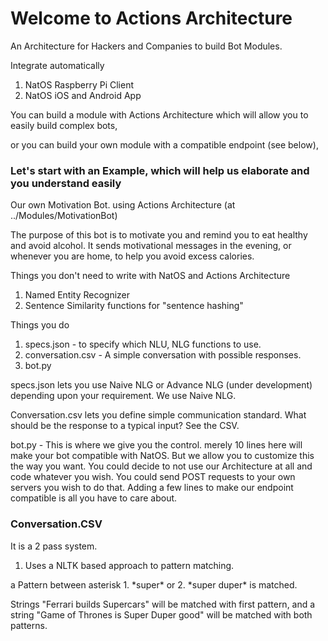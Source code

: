 # Welcome to Actions Architecture

An Architecture for Hackers and Companies to build Bot Modules.

Integrate automatically
1. NatOS Raspberry Pi Client
2. NatOS iOS and Android App

You can build a module with Actions Architecture which will allow you to easily build complex bots,

or you can build your own module with a compatible endpoint (see below),

### Let's start with an Example, which will help us elaborate and you understand easily

Our own Motivation Bot. using Actions Architecture (at ../Modules/MotivationBot)

The purpose of this bot is to motivate you and remind you to eat healthy and avoid alcohol. It sends motivational messages in the evening, or whenever you are home, to help you avoid excess calories.

Things you don't need to write with NatOS and Actions Architecture

1. Named Entity Recognizer
2. Sentence Similarity functions for "sentence hashing"

Things you do

1. specs.json - to specify which NLU, NLG functions to use.
2. conversation.csv - A simple conversation with possible responses.
3. bot.py

specs.json lets you use Naive NLG or Advance NLG (under development) depending upon your requirement.
We use Naive NLG.

Conversation.csv lets you define simple communication standard. What should be the response to a typical input? See the CSV.

bot.py - This is where we give you the control. merely 10 lines here will make your bot compatible with NatOS.
But we allow you to customize this the way you want. You could decide to not use our Architecture at all and code whatever you wish.
You could send POST requests to your own servers you wish to do that. Adding a few lines to make our endpoint compatible is all you have to care about.

### Conversation.CSV

It is a 2 pass system.

1. Uses a NLTK based approach to pattern matching.

a Pattern between asterisk 1. \*super\* or 2. \*super duper\* is matched.

Strings "Ferrari builds Supercars" will be matched with first pattern, and a string  "Game of Thrones is Super Duper good" will be matched with both patterns.
